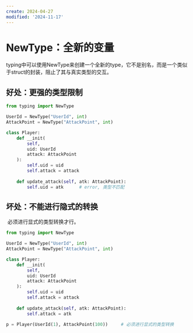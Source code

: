 ```yaml
---
create: 2024-04-27
modified: '2024-11-17'
---
```


# NewType：全新的变量

​	typing中可以使用NewType来创建一个全新的type，它不是别名，而是一个类似于struct的封装，阻止了其与真实类型的交互。

## 好处：更强的类型限制

```python
from typing import NewType

UserId = NewType("UserId", int)
AttackPoint = NewType("AttackPoint", int)

class Player:
    def __init(
    	self,
    	uid: UserId
    	attack: AttackPoint
    ):
        self.uid = uid
        self.attack = attack
    
    def update_attack(self, atk: AttackPoint):
        self.uid = atk		# error, 类型不匹配
```

## 坏处：不能进行隐式的转换

​	必须进行显式的类型转换才行。

```python
from typing import NewType

UserId = NewType("UserId", int)
AttackPoint = NewType("AttackPoint", int)

class Player:
    def __init(
    	self,
    	uid: UserId
    	attack: AttackPoint
    ):
        self.uid = uid
        self.attack = attack
    
    def update_attack(self, atk: AttackPoint):
        self.attack = atk
        
p = Player(UserId(1), AttackPoint(100))		# 必须进行显式的类型转换
```
